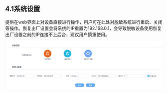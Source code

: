## 4.1系统设置  

提供在web界面上对设备直接进行操作，用户可在此处对脱敏系统进行重启、关闭等操作。恢复出厂设置会将系统的IP重置为192.168.0.1，会导致脱敏设备使用恢复出厂设置之前的IP连接不上后台，建议用户慎重使用。

![](/images/operation/sysmanage/sysmanage/sysmanage_1.png)
